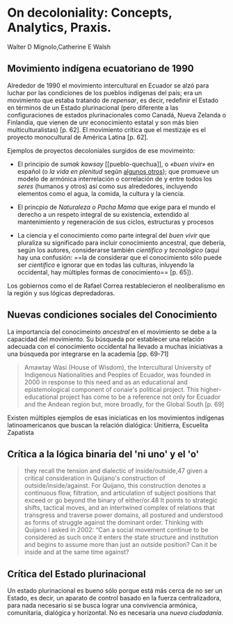 # On decoloniality: Concepts, Analytics, Praxis.
Walter D Mignolo,Catherine E Walsh


## Movimiento indígena ecuatoriano de 1990

Alrededor de 1990 el movimiento intercultural en Ecuador se alzó para luchar por las condiciones de los pueblos indígenas del país; era un movimiento que estaba tratando de *repensar*, es decir, redefinir el Estado en términos de un Estado plurinacional (pero diferente a las configuraciones de estados plurinacionales como Canadá, Nueva Zelanda o Finlandia, que vienen de unr econocimiento estatal y son más bien multiculturalistas) [p. 62]. El movimiento critica que el mestizaje es el proyecto monocultural de América Latina [p. 62].

Ejemplos de proyectos decoloniales surgidos de ese movimeinto:

- El principio de *sumak kawsay* [[pueblo-quechua]], o *«buen vivir»* en español (o *la vida en plenitud* según [algunos otros](https://es.wikipedia.org/wiki/Sumak_kawsay)); que promueve un modelo de armónica interrelación o correlación de y entre todos los *seres* (humanos y otros) así como sus alrededores, incluyendo elementos como el agua, la comida, la cultura y la ciencia.

- El princpio de *Naturaleza o Pacha Mama* que exige para el mundo el derecho a un respeto integral de su existencia, extendido al mantenimiento y regeneración de sus ciclos, estructuras y procesos

- La ciencia y el conocimiento como parte integral del *buen vivir* que pluraliza su significado para incluir conocimiento ancestral, que debería, según los autores, considerarse también *científico y tecnológico* (aquí hay una confusión: ==la de considerar que el conocimiento sólo puede ser *científico* e ignorar que en todas las culturas, inluyendo la occidental, hay múltiples formas de conocimiento== [p. 65]).

Los gobiernos como el de Rafael Correa restablecieron el neoliberalismo en la región y sus lógicas depredadoras.

## Nuevas condiciones sociales del Conocimiento

La importancia del conocimeinto *ancestral* en el movimiento se debe a la capacidad del movimiento. Su búsqueda por establecer una relación adecuada con el conocimiento occidental ha llevado a muchas iniciativas a una búsqueda por integrarse en la academia [pp. 69-71]

>Amawtay Wasi (House of Wisdom), the Intercultural University of Indigenous Nationalities and Peoples of Ecuador, was founded in 2000 in response to this need and as an educational and epistemological component of conaie's political project. This higher-educational project has come to be a reference not only for Ecuador and the Andean region but, more broadly, for the Global South [p. 69]

Existen múltiples ejemplos de esas iniciaticas en los movimientos indígenas latinoamericanos que buscan la relación dialógica: Unitierra, Escuelita Zapatista

## Crítica a la lógica binaria del 'ni uno' y el 'o'

>they recall the tension and dialectic of inside/outside,47 given a critical consideration in Quijano's construction of outside/inside/against. For Quijano, this construction denotes a continuous flow, filtration, and articulation of subject positions that exceed or go beyond the binary of either/or.48 It points to strategic shifts, tactical moves, and an intertwined complex of relations that transgress and traverse power domains, all postured and understood as forms of struggle against the dominant order. Thinking with Quijano I asked in 2002: “Can a social movement continue to be considered as such once it enters the state structure and institution and begins to assume more than just an outside position? Can it be inside and at the same time against?

## Crítica del Estado plurinacional

Un estado plurinacional es bueno sólo porque está más cerca de no ser un Estado, es decir, un aparato de control basado en la fuerza centralizadora, para nada necesario si se busca lograr una convivencia armónica, comunitaria, dialógica y horizontal. No es necesaria una *nueva ciudadanía*.

